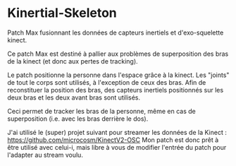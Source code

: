 # Kinertial-Skeleton
Patch Max fusionnant les données de capteurs inertiels et d'exo-squelette kinect.


Ce patch Max est destiné à pallier aux problèmes de superposition des bras de la kinect (et donc aux pertes de tracking).

Le patch positionne la personne dans l'espace grâce à la kinect. Les "joints" de tout le corps sont utilisés, à l'exception de ceux des bras. Afin de reconstituer la position des bras, des capteurs inertiels positionnés sur les deux bras et les deux avant bras sont utilisés.

Ceci permet de tracker les bras de la personne, même en cas de superposition (i.e. avec les bras derrière le dos).

J'ai utilisé le (super) projet suivant pour streamer les données de la Kinect : https://github.com/microcosm/KinectV2-OSC
Mon patch est donc prêt à être utilisé avec celui-i, mais libre à vous de modifier l'entrée du patch pour l'adapter au stream voulu.

